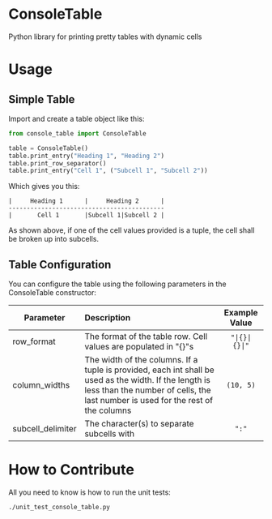 # ConsoleTable
Python library for printing pretty tables with dynamic cells

# Usage
## Simple Table
Import and create a table object like this:

```python
from console_table import ConsoleTable

table = ConsoleTable()
table.print_entry("Heading 1", "Heading 2")
table.print_row_separator()
table.print_entry("Cell 1", ("Subcell 1", "Subcell 2"))

```

Which gives you this:

```commandline
|     Heading 1      |     Heading 2      |
-------------------------------------------
|       Cell 1       |Subcell 1|Subcell 2 |
```
As shown above, if one of the cell values provided is a tuple, the cell shall be broken up into subcells.

## Table Configuration
You can configure the table using the following parameters in the ConsoleTable constructor:

| Parameter         | Description   | Example Value |
| ----------------- |:--------------|:--------:|
| row_format        | The format of the table row. Cell values are populated in "{}"s | <code>"&#124;{}&#124;{}&#124;"</code> |
| column_widths     | The width of the columns. If a tuple is provided, each int shall be used as the width.  If the length is less than the number of cells, the last number is used for the rest of the columns | <nobr>`(10, 5)`</nobr> |
| subcell_delimiter | The character(s) to separate subcells with | `":"` |

# How to Contribute
All you need to know is how to run the unit tests:

```
./unit_test_console_table.py
```